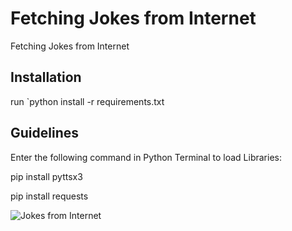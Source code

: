 # Fetching Jokes from Internet
Fetching Jokes from Internet


## Installation
run `python install -r requirements.txt

## Guidelines
Enter the following command in Python Terminal to load Libraries:


pip install pyttsx3

pip install requests

![Jokes from Internet](https://user-images.githubusercontent.com/75638456/106268842-7af7dc00-624d-11eb-97c5-a47ad982eadb.png)
